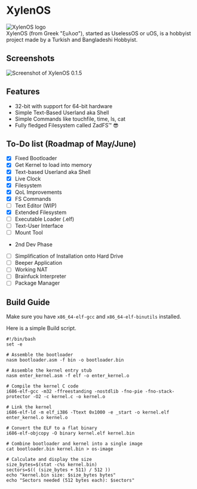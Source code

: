 # XylenOS
![XylenOS logo](https://cdn.discordapp.com/attachments/1371783823297089537/1375498387075371028/Baslksz102_20250523183835.png?ex=6831e833&is=683096b3&hm=2aa554e98f435e342f9ee41a676a3785ec8de56e51c5129ad904f95515a4e782&) <br>
XylenOS (from Greek "ξυλοσ"), started as UselessOS or uOS, is a hobbyist project made by a Turkish and Bangladeshi Hobbyist. <br/>


## Screenshots
![Screenshot of XylenOS 0.1.5](https://media.discordapp.net/attachments/1375015758999982151/1375573560482988072/image.png?ex=68322e35&is=6830dcb5&hm=90b2a42c5bafd11f369b15fb1e8f29dbe33dc83060f61dc24ebd1b58e022bd0c&=&format=webp&quality=lossless)


## Features

 - 32-bit with support for 64-bit hardware
 - Simple Text-Based Userland aka Shell
 - Simple Commands like touchfile, time, ls, cat
 - Fully fledged Filesystem called ZadFS™ 😎

## To-Do list (Roadmap of May/June)

 - [x] Fixed Bootloader
 - [x] Get Kernel to load into memory
 - [x] Text-based Userland aka Shell
 - [x] Live Clock
 - [x] Filesystem
 - [X] QoL Improvements 
 - [X] FS Commands
 - [ ] Text Editor (WIP)
 - [X] Extended Filesystem
 - [ ] Executable Loader (.elf) 
 - [ ] Text-User Interface
 - [ ] Mount Tool
 - 2nd Dev Phase
 - [ ] Simplification of Installation onto Hard Drive
 - [ ] Beeper Application
 - [ ] Working NAT
 - [ ] Brainfuck Interpreter
 - [ ] Package Manager
 
## Build Guide
Make sure you have `x86_64-elf-gcc` and `x86_64-elf-binutils`  installed.

Here is a simple Build script.
````
#!/bin/bash
set -e

# Assemble the bootloader
nasm bootloader.asm -f bin -o bootloader.bin

# Assemble the kernel entry stub
nasm enter_kernel.asm -f elf -o enter_kernel.o

# Compile the kernel C code
i686-elf-gcc -m32 -ffreestanding -nostdlib -fno-pie -fno-stack-protector -O2 -c kernel.c -o kernel.o

# Link the kernel
i686-elf-ld -m elf_i386 -Ttext 0x1000 -e _start -o kernel.elf enter_kernel.o kernel.o

# Convert the ELF to a flat binary
i686-elf-objcopy -O binary kernel.elf kernel.bin

# Combine bootloader and kernel into a single image
cat bootloader.bin kernel.bin > os-image

# Calculate and display the size
size_bytes=$(stat -c%s kernel.bin)
sectors=$(( (size_bytes + 511) / 512 ))
echo "kernel.bin size: $size_bytes bytes"
echo "Sectors needed (512 bytes each): $sectors"
````

